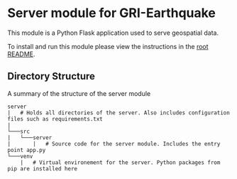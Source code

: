 # Server module for GRI-Earthquake
This module is a Python Flask application used to serve geospatial data.

To install and run this module please view the instructions in the [root README](../README.md).

## Directory Structure
A summary of the structure of the server module
```
server
|   # Holds all directories of the server. Also includes configuration files such as requirements.txt
|
└───src
|   └───server
|       |   # Source code for the server module. Includes the entry point app.py    
└───venv
    |   # Virtual environement for the server. Python packages from pip are installed here
    
```
